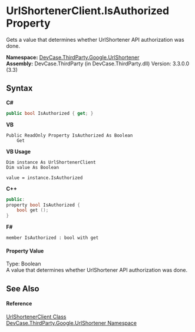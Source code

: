 # UrlShortenerClient.IsAuthorized Property 
 

Gets a value that determines whether UrlShortener API authorization was done.

**Namespace:**&nbsp;<a href="N_DevCase_ThirdParty_Google_UrlShortener">DevCase.ThirdParty.Google.UrlShortener</a><br />**Assembly:**&nbsp;DevCase.ThirdParty (in DevCase.ThirdParty.dll) Version: 3.3.0.0 (3.3)

## Syntax

**C#**<br />
``` C#
public bool IsAuthorized { get; }
```

**VB**<br />
``` VB
Public ReadOnly Property IsAuthorized As Boolean
	Get
```

**VB Usage**<br />
``` VB Usage
Dim instance As UrlShortenerClient
Dim value As Boolean

value = instance.IsAuthorized

```

**C++**<br />
``` C++
public:
property bool IsAuthorized {
	bool get ();
}
```

**F#**<br />
``` F#
member IsAuthorized : bool with get

```


#### Property Value
Type: Boolean<br />A value that determines whether UrlShortener API authorization was done.

## See Also


#### Reference
<a href="T_DevCase_ThirdParty_Google_UrlShortener_UrlShortenerClient">UrlShortenerClient Class</a><br /><a href="N_DevCase_ThirdParty_Google_UrlShortener">DevCase.ThirdParty.Google.UrlShortener Namespace</a><br />